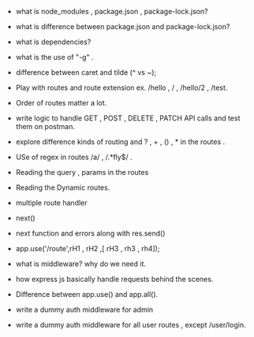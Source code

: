 - what is node_modules , package.json , package-lock.json?
- what is difference between package.json and package-lock.json?
- what is dependencies?
- what is the use of "-g" .
- difference between caret and tilde (^ vs ~);
- Play with routes and route extension ex. /hello , / , /hello/2 , /test.
- Order of routes matter a lot.
- write logic to handle GET , POST , DELETE , PATCH API calls and test them on postman.
- explore difference kinds of routing and ? , + , () , \* in the routes .
- USe of regex in routes /a/ , /.\*fly$/ .
- Reading the query , params in the routes
- Reading the Dynamic routes.

- multiple route handler
- next()
- next function and errors along with res.send()
- app.use('/route',rH1 , rH2 ,[ rH3 , rh3 , rh4]);

- what is middleware? why do we need it.
- how express js basically handle requests behind the scenes.
- Difference between app.use() and app.all().
- write a dummy auth middleware for admin
- write a dummy auth middleware for all user routes , except /user/login.
